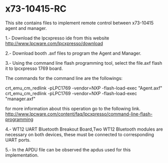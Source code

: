 # x73-10415-RC
This site contains files to implement remote control between x73-10415 agent and manager.

1.- Download the lpcxpresso ide from this website http://www.lpcware.com/lpcxpresso/download

2.- Download booth .axf files to program the Agent and Manager.

3.- Using the command line flash programming tool, select the file.axf flash it to lpcxpresso 1769 board.

The commands for the command line are the followings:

crt_emu_cm_redlink -pLPC1769 -vendor=NXP -flash-load-exec "Agent.axf" crt_emu_cm_redlink -pLPC1769 -vendor=NXP -flash-load-exec "manager.axf"

for more information about this operation go to the following link. http://www.lpcware.com/content/faq/lpcxpresso/command-line-flash-programming

4.- WT12 UART Bluetooth Breakout Board,Two WT12 Bluetooth modules are necessary on both devices, these must be connected to corresponding UART ports.

5.- In the APDU file can be observed the apdus used for this implementation.
